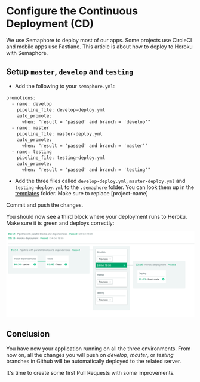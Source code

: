 # Configure the Continuous Deployment (CD)

We use Semaphore to deploy most of our apps. Some projects use CircleCI and
mobile apps use Fastlane. This article is about how to deploy to Heroku with
Semaphore.

## Setup `master`, `develop` and `testing`

* Add the following to your `semaphore.yml`:

```
promotions:
  - name: develop
    pipeline_file: develop-deploy.yml
    auto_promote:
      when: "result = 'passed' and branch = 'develop'"
  - name: master
    pipeline_file: master-deploy.yml
    auto_promote:
      when: "result = 'passed' and branch = 'master'"
  - name: testing
    pipeline_file: testing-deploy.yml
    auto_promote:
      when: "result = 'passed' and branch = 'testing'"
```

* Add the three files called `develop-deploy.yml`, `master-deploy.yml` and `testing-deploy.yml` to the 
`.semaphore` folder. You can look them up in the [templates](templates/.semaphore) folder. Make sure to replace [project-name]


Commit and push the changes. 

You should now see a third block where your deployment runs to Heroku.
Make sure it is green and deploys correctly:

![semaphoreci_2](../images/semaphore_cd.png)

## Conclusion

You have now your application running on all the three environments.
From now on, all the changes you will push on *develop*, *master*, or *testing*
branches in Github will be automatically deployed to the related server.

It's time to create some first Pull Requests with some improvements.
